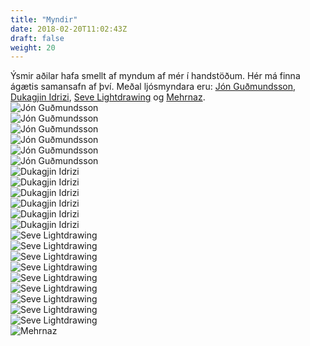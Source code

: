 ```yaml
---
title: "Myndir"
date: 2018-02-20T11:02:43Z
draft: false
weight: 20
---
```




<div>
Ýsmir aðilar hafa smellt af myndum af mér í handstöðum. Hér má finna ágætis samansafn af því.
Meðal ljósmyndara eru: <a href="https://www.jongudmundsson.com/">Jón Guðmundsson</a>, <a href="https://www.facebook.com/dukagjinfilm/">Dukagjin Idrizi</a>, <a href="https://www.facebook.com/sevelightdrawing/">Seve Lightdrawing</a> og <a href="https://www.instagram.com/raycapture/">Mehrnaz</a>.

<section id="photos">
	<div class=img-wrap><img class="img" src="/images/gallery/nonni/Arm.jpg" alt="Jón Guðmundsson"></div>
	<div class=img-wrap><img class="img" src="/images/gallery/nonni/Bent leg straddle.jpg" alt="Jón Guðmundsson"></div>
	<div class=img-wrap><img class="img" src="/images/gallery/nonni/Figa.jpg" alt="Jón Guðmundsson"></div>
	<div class=img-wrap><img class="img" src="/images/gallery/nonni/Full position.jpg" alt="Jón Guðmundsson"></div>
	<div class=img-wrap><img class="img" src="/images/gallery/nonni/Straddle.jpg" alt="Jón Guðmundsson"></div>
	<div class=img-wrap><img class="img" src="/images/gallery/nonni/Twisty shape.jpg" alt="Jón Guðmundsson"></div>
	<div class=img-wrap><img class="img" src="/images/gallery/duki/61868559_641591489648394_3290935243640406016_n.jpg" alt="Dukagjin Idrizi"></div>
	<div class=img-wrap><img class="img" src="/images/gallery/duki/DSC00623.jpg" alt="Dukagjin Idrizi"></div>
	<div class=img-wrap><img class="img" src="/images/gallery/duki/DSC06467.jpg" alt="Dukagjin Idrizi"></div>
	<div class=img-wrap><img class="img" src="/images/gallery/duki/DSC09905.jpg" alt="Dukagjin Idrizi"></div>
	<div class=img-wrap><img class="img" src="/images/gallery/duki/DSC09916.jpg" alt="Dukagjin Idrizi"></div>
	<div class=img-wrap><img class="img" src="/images/gallery/duki/DSC09927.jpg" alt="Dukagjin Idrizi"></div>
	<div class=img-wrap><img class="img" src="/images/gallery/seve/Cane one arm color.JPG" alt="Seve Lightdrawing"></div>
	<div class=img-wrap><img class="img" src="/images/gallery/seve/Cane one arm.JPG" alt="Seve Lightdrawing"></div>
	<div class=img-wrap><img class="img" src="/images/gallery/seve/Push Harder - Conditionning 9.JPG" alt="Seve Lightdrawing"></div>
	<div class=img-wrap><img class="img" src="/images/gallery/seve/Push Harder - Mikael Day 6 - 17.JPG" alt="Seve Lightdrawing"></div>
	<div class=img-wrap><img class="img" src="/images/gallery/seve/Push Harder - Mikael Day 6 - 27.JPG" alt="Seve Lightdrawing"></div>
	<div class=img-wrap><img class="img" src="/images/gallery/seve/Push Harder - Mikael Day 6 - 8.JPG" alt="Seve Lightdrawing"></div>
	<div class=img-wrap><img class="img" src="/images/gallery/seve/Push Harder 2019 - Emmet Day 4 - 32.JPG" alt="Seve Lightdrawing"></div>
	<div class=img-wrap><img class="img" src="/images/gallery/seve/Spotted figa by Mikael.JPG" alt="Seve Lightdrawing"></div>
	<div class=img-wrap><img class="img" src="/images/gallery/seve/Tuck spot by Mikael.JPG" alt="Seve Lightdrawing"></div>
	<div class="img-wrap"><img class="img" src="/images/gallery/merni/_MG_0354.JPG" alt="Mehrnaz"></div>
</section>

<script>
// Wrap every .img in a div
  // 1. For all items with class .img...
  // 2. Wrap them in a div
  $(".img").wrap('<div class="alt-wrap"/>');

// Add alt text after each .img
  // 1. For all items with class .img...
  // 2. Run a function for each of them...
  // 3. To add a p element after it
  // 5. Containing that element's alt text
  $(".img").each(function() {
    $(this).after('<h4 class="alt">' + $(this).attr('alt') + '</h4>');
  })

// CSS shows/hides the alt text on hover
</script>
<!-- </div> -->
</div>